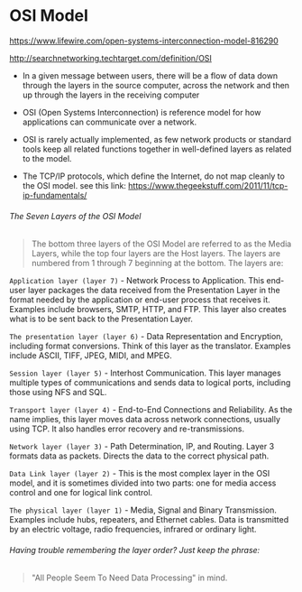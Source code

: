# OSI Model

https://www.lifewire.com/open-systems-interconnection-model-816290

http://searchnetworking.techtarget.com/definition/OSI

- In a given message between users, there will be a flow of data down through the layers in the source computer, across the network and then up through the layers in the receiving computer

- OSI (Open Systems Interconnection) is reference model for how applications can communicate over a network.

- OSI is rarely actually implemented, as few network products or standard tools keep all related functions together in well-defined layers as related to the model.

- The TCP/IP protocols, which define the Internet, do not map cleanly to the OSI model. see this link: https://www.thegeekstuff.com/2011/11/tcp-ip-fundamentals/

###### The Seven Layers of the OSI Model

> The bottom three layers of the OSI Model are referred to as the Media Layers, while the top four layers are the Host layers.
> The layers are numbered from 1 through 7 beginning at the bottom. The layers are:

`Application layer (layer 7)` - Network Process to Application. This end-user layer packages the data received from the
Presentation Layer in the format needed by the application or end-user process that receives it. Examples include browsers,
SMTP, HTTP, and FTP. This layer also creates what is to be sent back to the Presentation Layer.

`The presentation layer (layer 6)` - Data Representation and Encryption, including format conversions. Think of this layer as
the translator. Examples include ASCII, TIFF, JPEG, MIDI, and MPEG.

`Session layer (layer 5)` - Interhost Communication. This layer manages multiple types of communications and sends data to
logical ports, including those using NFS and SQL.

`Transport layer (layer 4)` - End-to-End Connections and Reliability. As the name implies, this layer moves data across
network connections, usually using TCP. It also handles error recovery and re-transmissions.

`Network layer (layer 3)` - Path Determination, IP, and Routing. Layer 3 formats data as packets. Directs the data to the
correct physical path.

`Data Link layer (layer 2)` - This is the most complex layer in the OSI model, and it is sometimes divided into two parts: one
for media access control and one for logical link control.

`The physical layer (layer 1)` - Media, Signal and Binary Transmission. Examples include hubs, repeaters, and Ethernet cables.
Data is transmitted by an electric voltage, radio frequencies, infrared or ordinary light.

###### Having trouble remembering the layer order? Just keep the phrase:

> "All People Seem To Need Data Processing" in mind.
